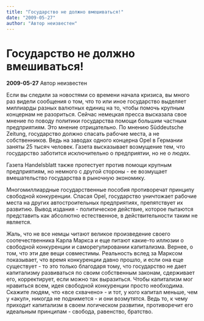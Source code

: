 ```yaml
---
title: "Государство не должно вмешиваться!"
date: "2009-05-27"
author: "Автор неизвестен"
---
```


# Государство не должно вмешиваться!

**2009-05-27** Автор неизвестен

Если вы следили за новостями со времени начала кризиса, вы много раз видели сообщения о том, что то или иное государство выделяет миллиарды разных валютных единиц на то, чтобы помочь крупным концернам не разориться. Сейчас немецкая пресса высказала свое мнение по поводу политики государства помощи большим частным предприятиям. Это мнение отрицательно. По мнению Süddeutsche Zeitung, государство должно спасать рабочие места, а не собственников. Ведь на заводах одного концерна Opel в Германии заняты 25 тысяч человек. Газета высказывает возмущение тем, что государство заботится исключительно о предприятии, но не о людях.

Газета Handelsblatt также протестует против помощи крупным предприятиям, но немного с другой стороны - ее возмущает вмешательство государства в рыночную экономику.

Многомиллиардные государственные пособия противоречат принципу свободной конкуренции. Спасая Opel, государство уничтожает рабочие места на других автостроительных предприятиях, препятствует их развитию. Вывод издания - политическое действие, которое пытаются представить как абсолютно естественное, в действительности таким не является.

Жаль, что не все немцы читают великое произведение своего соотечественника Карла Маркса и еще питают какие-то иллюзии о свободной конкуренции и саморегулировании капитализма. Вернее, о том, что эти две вещи совместимы. Реальность вслед за Марксом показывает, что время конкуренции давно прошло, и если она еще существует - то это только благодаря тому, что государство не дает капитализму развиваться по своим собственным законам, сдерживает его, корректирует, если можно так выразиться. Чтобы капитализм мог нравиться всем, идея свободной конкуренции просто необходима. Скажите людям, что «все схвачено» - и тот, у кого капитал меньше, чем у «акул», никогда не поднимется - и они возмутятся. Ведь то, к чему приходит капитализм в своем логическом развитии, противоречит его идеальным принципам - свобода, равенство, братство.